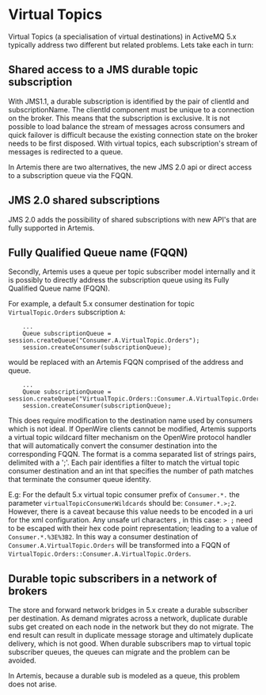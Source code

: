Virtual Topics
==============

Virtual Topics (a specialisation of virtual destinations) in ActiveMQ 5.x typically address two different but related
problems. Lets take each in turn:
 
Shared access to a JMS durable topic subscription
-------------------------------------------------
With JMS1.1, a durable subscription is identified by the pair of clientId and subscriptionName. The clientId
component must be unique to a connection on the broker. This means that the subscription is exclusive. It is
not possible to load balance the stream of messages across consumers and quick failover is difficult because the
existing connection state on the broker needs to be first disposed.
With virtual topics, each subscription's stream of messages is redirected to a queue.

In Artemis there are two alternatives, the new JMS 2.0 api or direct access to a subscription queue via the FQQN.
 
JMS 2.0 shared subscriptions
----------------------------
JMS 2.0 adds the possibility of shared subscriptions with new API's that are fully supported in Artemis.

Fully Qualified Queue name (FQQN)
---------------------------------
Secondly, Artemis uses a queue per topic subscriber model internally and it is possibly to directly address the
subscription queue using its Fully Qualified Queue name (FQQN).

For example, a default 5.x consumer destination for topic `VirtualTopic.Orders` subscription `A`:
```
    ...
    Queue subscriptionQueue = session.createQueue("Consumer.A.VirtualTopic.Orders");
    session.createConsumer(subscriptionQueue);

``` 
would be replaced with an Artemis FQQN comprised of the address and queue.
```
    ...
    Queue subscriptionQueue = session.createQueue("VirtualTopic.Orders::Consumer.A.VirtualTopic.Orders");
    session.createConsumer(subscriptionQueue);
```

This does require modification to the destination name used by consumers which is not ideal.
If OpenWire clients cannot be modified, Artemis supports a virtual topic wildcard filter
mechanism on the OpenWire protocol handler that will automatically convert the consumer destination into the
corresponding FQQN.
The format is a comma separated list of strings pairs, delimited with a ';'. Each pair identifies a filter to match
the virtual topic consumer destination and an int that specifies the number of path matches that terminate the consumer
queue identity.

E.g: For the default 5.x virtual topic consumer prefix of ```Consumer.*.``` the parameter ```virtualTopicConsumerWildcards``` should be: ```Consumer.*.>;2```.
However, there is a caveat because this value needs to be encoded in a uri for the xml configuration. Any unsafe url characters
, in this case: ```> ;``` need to be escaped with their hex code point representation; leading to a value of ```Consumer.*.%3E%3B2```. 
In this way a consumer destination of ```Consumer.A.VirtualTopic.Orders``` will be transformed into a FQQN of
```VirtualTopic.Orders::Consumer.A.VirtualTopic.Orders```.


Durable topic subscribers in a network of brokers
-------------------------------------------------
The store and forward network bridges in 5.x create a durable subscriber per destination. As demand migrates across a
network, duplicate durable subs get created on each node in the network but they do not migrate. The end result can
result in duplicate message storage and ultimately duplicate delivery, which is not good.
When durable subscribers map to virtual topic subscriber queues, the queues can migrate and the problem can be avoided.

In Artemis, because a durable sub is modeled as a queue, this problem does not arise.